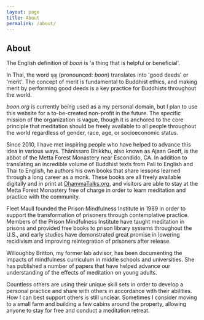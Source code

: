 ```yaml
---
layout: page
title: About
permalink: /about/
---
```


## About 

The English definition of _boon_ is 'a thing that is helpful or beneficial'.

In Thai, the word บุญ (pronounced: _boon_) translates into 'good deeds' or 'merit'. The concept of merit is fundamental to Buddhist ethics, and making merit by performing good deeds is a key practice for Buddhists throughout the world. 

_boon.org_ is currently being used as a my personal domain, but I plan to use this website for a to-be-created non-profit in the future. The specific mission of the organization is vague, though it is anchored to the core principle that meditation should be freely available to all people throughout the world regardless of gender, race, age, or socioeconomic status.

Since 2010, I have met inspiring people who have helped to advance this idea in various ways. Ṭhānissaro Bhikkhu, also known as Ajaan Geoff, is the abbot of the Metta Forest Monastery near Escondido, CA. In addition to translating an incredible volume of Buddhist texts from Pali to English and Thai to English, he authors his own books that share lessons learned through a long career as a monk. These books are all freely available digitally and in print at [DhammaTalks.org](https://www.dhammatalks.org/), and visitors are able to stay at the Metta Forest Monastery free of charge in order to learn meditation and practice with the community.

Fleet Maull founded the Prison Mindfulness Institute in 1989 in order to support the transformation of prisoners through contemplative practice. Members of the Prison Mindfulness Institute have taught meditation in prisons and provided free books to prison library systems throughout the U.S., and early studies have demonstrated great promise in lowering recidivism and improving reintegration of prisoners after release.

Willoughby Britton, my former lab advisor, has been documenting the impacts of mindfulness curriculum in middle schools and universities. She has published a number of papers that have helped advance our understanding of the effects of meditation on young adults.

Countless others are using their unique skill sets in order to develop a personal practice and share with others in accordance with their abilities. How I can best support others is still unclear. Sometimes I consider moving to a small farm and building a few cabins around the property, allowing anyone to stay for free and conduct a meditation retreat.